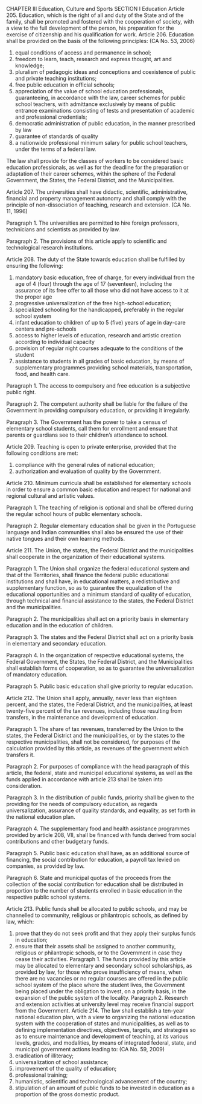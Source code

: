 CHAPTER III
Education, Culture and Sports
SECTION I
Education
Article 205.  Education, which is the right of all and duty of the State and of the
family, shall be promoted and fostered with the cooperation of society, with a view
to the full development of the person, his preparation for the exercise of citizenship
and his qualification for work.
Article 206. Education shall be provided on the basis of the following principles:
(CA No. 53, 2006)
1. equal conditions of access and permanence in school;
2.  freedom to learn, teach, research and express thought, art and knowledge;
3.   pluralism of pedagogic ideas and conceptions and coexistence of public
and private teaching institutions;
4. free public education in official schools;
5. appreciation of the value of school education professionals, guaranteeing,
in accordance with the law, career schemes for public school teachers, with admittance
exclusively by means of public entrance examinations consisting of tests and
presentation of academic and professional credentials;
6.  democratic administration of public education, in the manner prescribed
by law
7.   guarantee of standards of quality
8.    a nationwide professional minimum salary for public school teachers, under the terms of a federal law.

The law shall provide for the classes of workers to be considered
basic education professionals, as well as for the deadline for the preparation or
adaptation of their career schemes, within the sphere of the Federal Government, the
States, the Federal District, and the Municipalities.

Article 207. The universities shall have didactic, scientific, administrative, financial
and property management autonomy and shall comply with the principle of non-dissociation of teaching, research and extension. (CA No. 11, 1996)

Paragraph 1. The universities are permitted to hire foreign professors, technicians
and scientists as provided by law.

Paragraph 2. The provisions of this article apply to scientific and technological
research institutions.

Article 208. The duty of the State towards education shall be fulfilled by ensuring the following:

1. mandatory basic education, free of charge, for every individual from the age of 4 (four) through the age of 17 (seventeen), including the assurance of its free offer to all those who did not have access to it at the proper age
2.  progressive universalization of the free high-school education;
3.   specialized schooling for the handicapped, preferably in the regular school system
4. infant education to children of up to 5 (five) years of age in day-care
centers and pre-schools
5. access to higher levels of education, research and artistic creation according to individual capacity
6.  provision of regular night courses adequate to the conditions of the student
7.   assistance to students in all grades of basic education, by means of supplementary programmes providing school materials, transportation, food, and health care.

Paragraph 1. The access to compulsory and free education is a subjective public right.

Paragraph 2. The competent authority shall be liable for the failure of the Government in providing compulsory education, or providing it irregularly. 

Paragraph 3. The Government has the power to take a census of elementary school students, call them for enrollment and ensure that parents or guardians see to their children’s attendance to school.

Article 209. Teaching is open to private enterprise, provided that the following conditions are met:
1. compliance with the general rules of national education;
2.  authorization and evaluation of quality by the Government.

Article 210. Minimum curricula shall be established for elementary schools in order to ensure a common basic education and respect for national and regional cultural and artistic values.

Paragraph 1. The teaching of religion is optional and shall be offered during the regular school hours of public elementary schools.

Paragraph 2. Regular elementary education shall be given in the Portuguese language and Indian communities shall also be ensured the use of their native tongues and their own learning methods.

Article 211.  The Union, the states, the Federal District and the municipalities shall
cooperate in the organization of their educational systems. 

Paragraph 1. The Union shall organize the federal educational system and that of the Territories, shall finance the federal public educational institutions and shall have, in educational matters, a redistributive and supplementary function, so as to guarantee the equalization of the educational opportunities and a minimum standard of quality of education, through technical and financial assistance to the states, the Federal District and the municipalities.

Paragraph 2. The municipalities shall act on a priority basis in elementary education and in the education of children.

Paragraph 3. The states and the Federal District shall act on a priority basis in elementary and secondary education.

Paragraph 4. In the organization of respective educational systems, the Federal Government, the States, the Federal District, and the Municipalities shall establish forms of cooperation, so as to guarantee the universalization of mandatory education. 

Paragraph 5. Public basic education shall give priority to regular education.

Article 212.  The Union shall apply, annually, never less than eighteen percent, and the states, the Federal District, and the municipalities, at least twenty-five percent of the tax revenues, including those resulting from transfers, in the maintenance and development of education.

Paragraph 1. The share of tax revenues, transferred by the Union to the states, the Federal District and the municipalities, or by the states to the respective municipalities, shall not be considered, for purposes of the calculation provided by this article, as revenues of the government which transfers it.

Paragraph 2. For purposes of compliance with the head paragraph of this article, the federal, state and municipal educational systems, as well as the funds applied in accordance with article 213 shall be taken into consideration.

Paragraph 3. In the distribution of public funds, priority shall be given to the providing for the needs of compulsory education, as regards universalization, assurance of quality standards, and equality, as set forth in the national education plan.

Paragraph 4. The supplementary food and health assistance programmes provided by article 208, VII, shall be financed with funds derived from social contributions and other budgetary funds.

Paragraph 5. Public basic education shall have, as an additional source of financing, the social contribution for education, a payroll tax levied on companies, as provided by law.

Paragraph 6. State and municipal quotas of the proceeds from the collection of the social contribution for education shall be distributed in proportion to the number of students enrolled in basic education in the respective public school systems.

Article 213.  Public funds shall be allocated to public schools, and may be channelled
to community, religious or philantropic schools, as defined by law, which:
1. prove that they do not seek profit and that they apply their surplus funds
in education;
2.  ensure that their assets shall be assigned to another community, religious
or philantropic schools, or to the Government in case they cease their activities.
Paragraph 1. The funds provided by this article may be allocated to elementary and
secondary school scholarships, as provided by law, for those who prove insufficiency
of means, when there are no vacancies or no regular courses are offered in the public
school system of the place where the student lives, the Government being placed
under the obligation to invest, on a priority basis, in the expansion of the public
system of the locality.
Paragraph 2. Research and extension activities at university level may receive
financial support from the Government.
Article 214.  The law shall establish a ten-year national education plan, with a
view to organizing the national education system with the cooperation of states and
municipalities, as well as to defining implementation directives, objectives, targets,
and strategies so as to ensure maintenance and development of teaching, at its various
levels, grades, and modalities, by means of integrated federal, state, and municipal
government actions leading to: (CA No. 59, 2009)
1. eradication of illiteracy;
2.  universalization of school assistance;
3.   improvement of the quality of education;
4. professional training;
5. humanistic, scientific and technological advancement of the country;
6.  stipulation of an amount of public funds to be invested in education as a
proportion of the gross domestic product.

